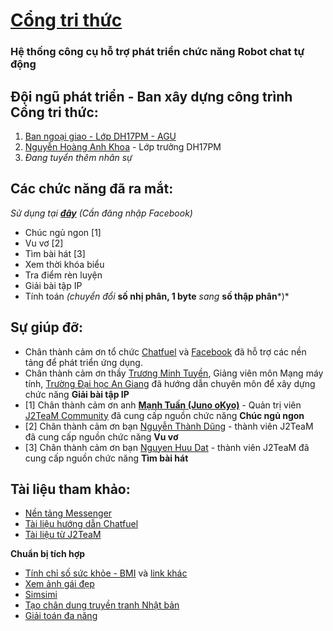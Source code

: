 # [Cổng tri thức](https://www.messenger.com/t/434504756891831)
### Hệ thống công cụ hỗ trợ phát triển chức năng Robot chat tự động


## Đội ngũ phát triển - Ban xây dựng công trình **Cổng tri thức**:
1. [Ban ngoại giao - Lớp DH17PM - AGU](https://www.facebook.com/groups/dh17pm.agu.fa/)
2. [Nguyễn Hoàng Anh Khoa](https://www.facebook.com/nghganhkhoa) - Lớp trưởng DH17PM
3. *Đang tuyển thêm nhân sự*

## Các chức năng đã ra mắt:
*Sử dụng tại [**đây**](https://www.messenger.com/t/434504756891831) (Cần đăng nhập Facebook)*
* Chúc ngủ ngon [1]
* Vu vơ [2]
* Tìm bài hát [3]
* Xem thời khóa biểu
* Tra điểm rèn luyện
* Giải bài tập IP
* Tính toán *(chuyển đổi* **số nhị phân, 1 byte** *sang* **số thập phân***)*

## Sự giúp đỡ:
* Chân thành cảm ơn tổ chức [Chatfuel](https://chatfuel.com/about-us.html) và [Facebook](https://www.facebook.com/help/1735443093393986) đã hỗ trợ các nền tảng để phát triển ứng dụng.
* Chân thành cảm ơn thầy [Trương Minh Tuyền](https://www.facebook.com/agutuyen), Giảng viên môn Mạng máy tính, [Trường Đại học An Giang](http://www.agu.edu.vn/) đã hướng dẫn chuyên môn để xây dựng chức năng **Giải bài tập IP**
* [1] Chân thành cảm ơn anh **[Mạnh Tuấn (Juno oKyo)](https://www.facebook.com/manhtuan1412)** - Quản trị viên [J2TeaM Community](https://www.facebook.com/groups/j2team.community) đã cung cấp nguồn chức năng **Chúc ngủ ngon**
* [2] Chân thành cảm ơn bạn [Nguyễn Thành Dũng](https://www.facebook.com/thanhdungqb1991?fref=nf) - thành viên J2TeaM đã cung cấp nguồn chức năng **Vu vơ**
* [3] Chân thành cảm ơn bạn [Nguyen Huu Dat](https://www.facebook.com/dl2811) - thành viên J2TeaM đã cung cấp nguồn chức năng **Tìm bài hát**

## Tài liệu tham khảo:
* [Nền tảng Messenger](https://developers.facebook.com/docs/messenger-platform)
* [Tài liệu hướng dẫn Chatfuel](https://help.chatfuel.com/facebook-messenger/)
* [Tài liệu từ J2TeaM](https://www.facebook.com/groups/j2team.community)

**Chuẩn bị tích hợp**
* [Tính chỉ số sức khỏe - BMI](https://www.facebook.com/groups/j2team.community/permalink/430280650637394/) và [link khác](https://www.facebook.com/groups/j2team.community/permalink/430784087253717/)
* [Xem ảnh gái đẹp](https://www.facebook.com/groups/j2team.community/permalink/431024123896380/)
* [Simsimi](http://developer.simsimi.com/)
* [Tạo chân dung truyền tranh Nhật bản](https://www.facebook.com/groups/j2team.community/permalink/441843026147823/)
* [Giải toán đa năng](https://www.facebook.com/groups/j2team.community/permalink/421479654850827)
